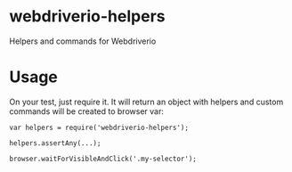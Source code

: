 # webdriverio-helpers
Helpers and commands for Webdriverio

# Usage

On your test, just require it. It will return an object with helpers and custom commands will be created to browser var:

```
var helpers = require('webdriverio-helpers');

helpers.assertAny(...);

browser.waitForVisibleAndClick('.my-selector');
```
